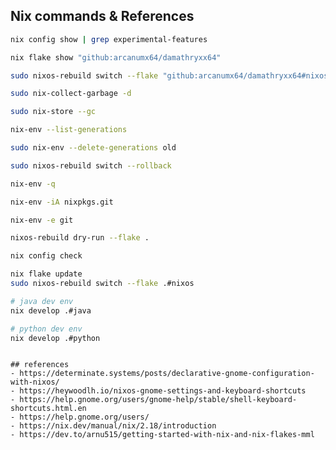 ## Nix commands & References
```sh
nix config show | grep experimental-features
```
```sh
nix flake show "github:arcanumx64/damathryxx64"
```
```sh
sudo nixos-rebuild switch --flake "github:arcanumx64/damathryxx64#nixos"
```
```sh
sudo nix-collect-garbage -d
```
```sh
sudo nix-store --gc
```
```sh
nix-env --list-generations
```
```sh
sudo nix-env --delete-generations old
```
```sh
sudo nixos-rebuild switch --rollback
```
```sh
nix-env -q
```
```sh
nix-env -iA nixpkgs.git
```
```sh
nix-env -e git
```
```sh
nixos-rebuild dry-run --flake .
```
```sh
nix config check
```
```sh
nix flake update
sudo nixos-rebuild switch --flake .#nixos
```
```sh
# java dev env
nix develop .#java
```
```sh
# python dev env
nix develop .#python
```
```

## references
- https://determinate.systems/posts/declarative-gnome-configuration-with-nixos/
- https://heywoodlh.io/nixos-gnome-settings-and-keyboard-shortcuts
- https://help.gnome.org/users/gnome-help/stable/shell-keyboard-shortcuts.html.en
- https://help.gnome.org/users/
- https://nix.dev/manual/nix/2.18/introduction
- https://dev.to/arnu515/getting-started-with-nix-and-nix-flakes-mml

